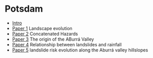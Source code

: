 # Potsdam

* [Intro](/Presentaciones/00_intro.html)
* [Paper 1](/Presentaciones/01_LandscapeEvolution.html) Landscape evolution
* [Paper 2](/Presentaciones/02_ConcatenatedHazards.html) Concatenated Hazards
* [Paper 3](/Presentaciones/03_OriginAburraValley.html) The origin of the ABurrá Valley
* [Paper 4](/Presentaciones/04_Rainfall_Landslides.html) Relationship between landslides and rainfall
* [Paper 5](/Presentaciones/05_RiskEvolution.html) landslide risk evolution along the Aburrá valley hillslopes




